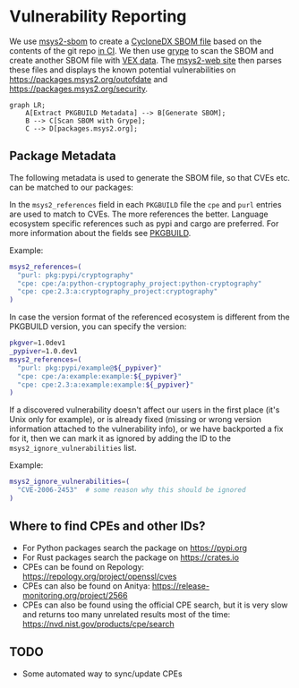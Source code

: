 # Vulnerability Reporting

We use [msys2-sbom](https://github.com/msys2/msys2-devtools) to create a [CycloneDX SBOM file](https://cyclonedx.org/) based on the contents of the git repo [in CI](https://github.com/msys2/MINGW-packages/actions/workflows/generate-srcinfo.yml). We then use [grype](https://github.com/anchore/grype) to scan the SBOM and create another SBOM file with [VEX data](https://cyclonedx.org/capabilities/vex/). The [msys2-web site](https://github.com/msys2/msys2-web) then parses these files and displays
the known potential vulnerabilities on https://packages.msys2.org/outofdate and https://packages.msys2.org/security.

```mermaid
graph LR;
    A[Extract PKGBUILD Metadata] --> B[Generate SBOM];
    B --> C[Scan SBOM with Grype];
    C --> D[packages.msys2.org];
```

## Package Metadata

The following metadata is used to generate the SBOM file, so that CVEs etc. can be matched to our packages:

In the `msys2_references` field in each `PKGBUILD` file the `cpe` and `purl` entries are used to match to CVEs.
The more references the better. Language ecosystem specific references such as pypi and cargo are preferred. For more information about the fields see [PKGBUILD](./pkgbuild.md).

Example:

```bash
msys2_references=(
  "purl: pkg:pypi/cryptography"
  "cpe: cpe:/a:python-cryptography_project:python-cryptography"
  "cpe: cpe:2.3:a:cryptography_project:cryptography"
)
```

In case the version format of the referenced ecosystem is different from the PKGBUILD version, you can specify the version:

```bash
pkgver=1.0dev1
_pypiver=1.0.dev1
msys2_references=(
  "purl: pkg:pypi/example@${_pypiver}"
  "cpe: cpe:/a:example:example:${_pypiver}"
  "cpe: cpe:2.3:a:example:example:${_pypiver}"
)
```

If a discovered vulnerability doesn't affect our users in the first place (it's
Unix only for example), or is already fixed (missing or wrong version
information attached to the vulnerability info), or we have backported a fix for
it, then we can mark it as ignored by adding the ID to the
`msys2_ignore_vulnerabilities` list.

Example:

```bash
msys2_ignore_vulnerabilities=(
  "CVE-2006-2453"  # some reason why this should be ignored
)
```

## Where to find CPEs and other IDs?

* For Python packages search the package on https://pypi.org
* For Rust packages search the package on https://crates.io
* CPEs can be found on Repology: https://repology.org/project/openssl/cves
* CPEs can also be found on Anitya: https://release-monitoring.org/project/2566
* CPEs can also be found using the official CPE search, but it is very slow and returns too many unrelated results most of the time: https://nvd.nist.gov/products/cpe/search

## TODO

* Some automated way to sync/update CPEs
